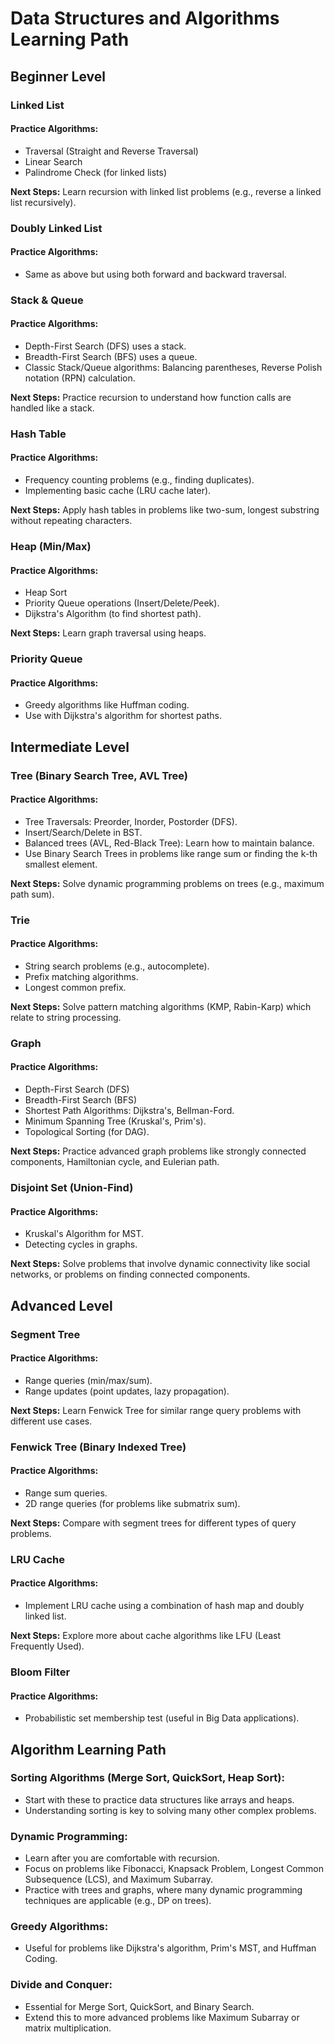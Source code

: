 # Data Structures and Algorithms Learning Path

## Beginner Level

### Linked List

#### Practice Algorithms:
- Traversal (Straight and Reverse Traversal)
- Linear Search
- Palindrome Check (for linked lists)

**Next Steps:** Learn recursion with linked list problems (e.g., reverse a linked list recursively).

### Doubly Linked List

#### Practice Algorithms:
- Same as above but using both forward and backward traversal.

### Stack & Queue

#### Practice Algorithms:
- Depth-First Search (DFS) uses a stack.
- Breadth-First Search (BFS) uses a queue.
- Classic Stack/Queue algorithms: Balancing parentheses, Reverse Polish notation (RPN) calculation.

**Next Steps:** Practice recursion to understand how function calls are handled like a stack.

### Hash Table

#### Practice Algorithms:
- Frequency counting problems (e.g., finding duplicates).
- Implementing basic cache (LRU cache later).

**Next Steps:** Apply hash tables in problems like two-sum, longest substring without repeating characters.

### Heap (Min/Max)

#### Practice Algorithms:
- Heap Sort
- Priority Queue operations (Insert/Delete/Peek).
- Dijkstra's Algorithm (to find shortest path).

**Next Steps:** Learn graph traversal using heaps.

### Priority Queue

#### Practice Algorithms:
- Greedy algorithms like Huffman coding.
- Use with Dijkstra's algorithm for shortest paths.

## Intermediate Level

### Tree (Binary Search Tree, AVL Tree)

#### Practice Algorithms:
- Tree Traversals: Preorder, Inorder, Postorder (DFS).
- Insert/Search/Delete in BST.
- Balanced trees (AVL, Red-Black Tree): Learn how to maintain balance.
- Use Binary Search Trees in problems like range sum or finding the k-th smallest element.

**Next Steps:** Solve dynamic programming problems on trees (e.g., maximum path sum).

### Trie

#### Practice Algorithms:
- String search problems (e.g., autocomplete).
- Prefix matching algorithms.
- Longest common prefix.

**Next Steps:** Solve pattern matching algorithms (KMP, Rabin-Karp) which relate to string processing.

### Graph

#### Practice Algorithms:
- Depth-First Search (DFS)
- Breadth-First Search (BFS)
- Shortest Path Algorithms: Dijkstra's, Bellman-Ford.
- Minimum Spanning Tree (Kruskal's, Prim's).
- Topological Sorting (for DAG).

**Next Steps:** Practice advanced graph problems like strongly connected components, Hamiltonian cycle, and Eulerian path.

### Disjoint Set (Union-Find)

#### Practice Algorithms:
- Kruskal's Algorithm for MST.
- Detecting cycles in graphs.

**Next Steps:** Solve problems that involve dynamic connectivity like social networks, or problems on finding connected components.

## Advanced Level

### Segment Tree

#### Practice Algorithms:
- Range queries (min/max/sum).
- Range updates (point updates, lazy propagation).

**Next Steps:** Learn Fenwick Tree for similar range query problems with different use cases.

### Fenwick Tree (Binary Indexed Tree)

#### Practice Algorithms:
- Range sum queries.
- 2D range queries (for problems like submatrix sum).

**Next Steps:** Compare with segment trees for different types of query problems.

### LRU Cache

#### Practice Algorithms:
- Implement LRU cache using a combination of hash map and doubly linked list.

**Next Steps:** Explore more about cache algorithms like LFU (Least Frequently Used).

### Bloom Filter

#### Practice Algorithms:
- Probabilistic set membership test (useful in Big Data applications).

## Algorithm Learning Path

### Sorting Algorithms (Merge Sort, QuickSort, Heap Sort):
- Start with these to practice data structures like arrays and heaps.
- Understanding sorting is key to solving many other complex problems.

### Dynamic Programming:
- Learn after you are comfortable with recursion.
- Focus on problems like Fibonacci, Knapsack Problem, Longest Common Subsequence (LCS), and Maximum Subarray.
- Practice with trees and graphs, where many dynamic programming techniques are applicable (e.g., DP on trees).

### Greedy Algorithms:
- Useful for problems like Dijkstra's algorithm, Prim's MST, and Huffman Coding.

### Divide and Conquer:
- Essential for Merge Sort, QuickSort, and Binary Search.
- Extend this to more advanced problems like Maximum Subarray or matrix multiplication.<!--  -->
